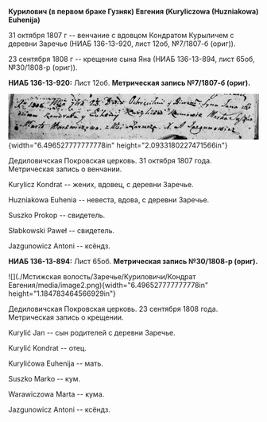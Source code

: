 **Курилович (в первом браке Гузняк) Евгения (Kuryliczowa (Huzniakowa)
Euhenija)**

31 октября 1807 г -- венчание с вдовцом Кондратом Курыличем с деревни
Заречье (НИАБ 136-13-920, лист 12об, №7/1807-б (ориг)).

23 сентября 1808 г -- крещение сына Яна (НИАБ 136-13-894, лист 65об,
№30/1808-р (ориг)).

**НИАБ 136-13-920:** Лист 12об. **Метрическая запись №7/1807-б (ориг).**

![](./media/f536f28e58c23b861deeb2e2ecd86cefdc942cf5.png){width="6.496527777777778in"
height="2.0933180227471566in"}

Дедиловичская Покровская церковь. 31 октября 1807 года. Метрическая
запись о венчании.

Kurylicz Kondrat -- жених, вдовец, с деревни Заречье.

Huzniakowa Euhenia -- невеста, вдова, с деревни Заречье.

Suszko Prokop -- свидетель.

Słabkowski Paweł -- свидетель.

Jazgunowicz Antoni -- ксёндз.

**НИАБ 136-13-894:** Лист 65об. **Метрическая запись №30/1808-р
(ориг).**

![](./Мстижская волость/Заречье/Куриловичи/Кондрат Евгения/media/image2.png){width="6.496527777777778in"
height="1.184783464566929in"}

Дедиловичская Покровская церковь. 23 сентября 1808 года. Метрическая
запись о крещении.

Kurylić Jan -- сын родителей с деревни Заречье.

Kurylić Kondrat -- отец.

Kurylićowa Euhenija -- мать.

Suszko Marko -- кум.

Warawiczowa Marta -- кума.

Jazgunowicz Antoni -- ксёндз.
